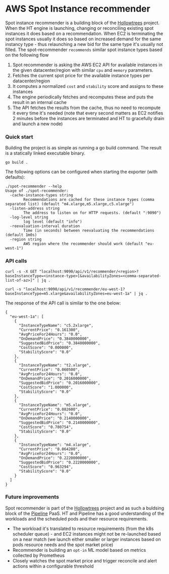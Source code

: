 # AWS Spot Instance recommender

Spot instance recommender is a building block of the [Hollowtrees](https://github.com/banzaicloud/hollowtrees) project. When the HT engine is launching, changing or reconciling existing spot instances it does based on a recommendation. When EC2 is terminating the spot instances usually it does so based on increased demand for the same instancy type - thus relaunching a new bid for the same type it's usually not filled. The spot-recommender `recommends` similar spot instance types based on the following flow

1. Spot recommender is asking the AWS EC2 API for available instances in the given datacenter/region with similar `cpu` and `memory` parameters.
2. Fetches the current spot price for the available instance types per datacenter/region
3. It computes a normalized `cost` and `stability` score and assigns to these instances 
4. The engine periodically fetches and recomputes these and puts the result in an internal cache 
5. The API fetches the results from the cache, thus no need to recompute it every time it's needed (note that every second matters as EC2 notifies 2 minutes before the instances are terminated and HT to gracefully drain and launch a new node)

### Quick start

Building the project is as simple as running a go build command. The result is a statically linked executable binary.

```
go build .
```

The following options can be configured when starting the exporter (with defaults):

```
./spot-recommender --help
Usage of ./spot-recommender:
  -cache-instance-types string
        Recommendations are cached for these instance types (comma separated list) (default "m4.xlarge,m5.xlarge,c5.xlarge")
  -listen-address string
        The address to listen on for HTTP requests. (default ":9090")
  -log-level string
        log level (default "info")
  -reevaluation-interval duration
        Time (in seconds) between reevaluating the recommendations (default 1m0s)
  -region string
        AWS region where the recommender should work (default "eu-west-1")
 ```
 
 ### API calls 
 
 ```
 curl -s -X GET "localhost:9090/api/v1/recommender/<region>?baseInstanceType=<instance-type>[&availabilityZones=<comma-separated-list-of-az>]" | jq .

curl -s "localhost:9090/api/v1/recommender/eu-west-1?baseInstanceType=m5.xlarge&availabilityZones=eu-west-1a" | jq .
```

The response of the API call is similar to the one below:

```
{
  "eu-west-1a": [
    {
      "InstanceTypeName": "c5.2xlarge",
      "CurrentPrice": "0.161300",
      "AvgPriceFor24Hours": "0.0",
      "OnDemandPrice": "0.3840000000",
      "SuggestedBidPrice": "0.3840000000",
      "CostScore": "0.000000",
      "StabilityScore": "0.0"
    },
    {
      "InstanceTypeName": "t2.xlarge",
      "CurrentPrice": "0.060500",
      "AvgPriceFor24Hours": "0.0",
      "OnDemandPrice": "0.2016000000",
      "SuggestedBidPrice": "0.2016000000",
      "CostScore": "1.000000",
      "StabilityScore": "0.0"
    },
    {
      "InstanceTypeName": "m5.xlarge",
      "CurrentPrice": "0.082600",
      "AvgPriceFor24Hours": "0.0",
      "OnDemandPrice": "0.2140000000",
      "SuggestedBidPrice": "0.2140000000",
      "CostScore": "0.780754",
      "StabilityScore": "0.0"
    },
    {
      "InstanceTypeName": "m4.xlarge",
      "CurrentPrice": "0.064200",
      "AvgPriceFor24Hours": "0.0",
      "OnDemandPrice": "0.2220000000",
      "SuggestedBidPrice": "0.2220000000",
      "CostScore": "0.963294",
      "StabilityScore": "0.0"
    }
  ]
}
```
       
### Future improvements

Spot recommender is part of the [Hollowtrees](https://github.com/banzaicloud/hollowtrees) project and as such a buldsing block of the [Pipeline](https://github.com/banzaicloud/pipeline) PaaS. HT and Pipeline has a good understanding of the workloads and the scheduled pods and their resource requirements.

* The workload it's translated to resource requirements (from the k8s scheduler queue) - and EC2 instances might not be re-launched based on a near match (we launch either smaller or larger instances based on pods resource needs and the spot market price)
* Recommender is building an `opt-in` ML model based on metrics collected by Prometheus
* Closely watches the spot market price and trigger reconcile and alert actions within a configurable threshold 
